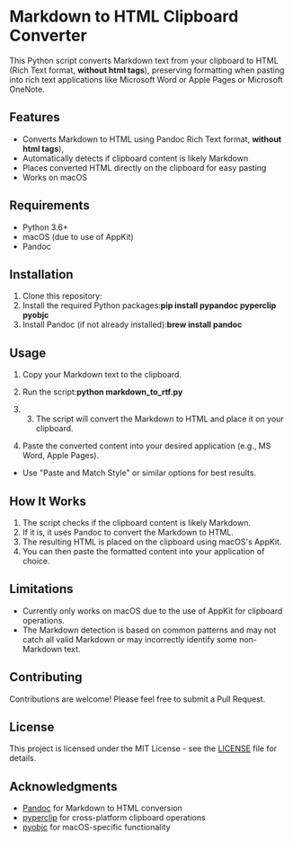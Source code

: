 # Markdown to HTML Clipboard Converter

This Python script converts Markdown text from your clipboard to HTML (Rich Text format, **without html tags**), preserving formatting when pasting into rich text applications like Microsoft Word or Apple Pages or Microsoft OneNote.

## Features

- Converts Markdown to HTML using Pandoc Rich Text format, **without html tags**),
- Automatically detects if clipboard content is likely Markdown
- Places converted HTML directly on the clipboard for easy pasting
- Works on macOS

## Requirements

- Python 3.6+
- macOS (due to use of AppKit)
- Pandoc

## Installation

1. Clone this repository:
2. Install the required Python packages:**pip install pypandoc pyperclip pyobjc**
3. Install Pandoc (if not already installed):**brew install pandoc**

## Usage

1. Copy your Markdown text to the clipboard.
2. Run the script:**python markdown_to_rtf.py**

3. 3. The script will convert the Markdown to HTML and place it on your clipboard.
4. Paste the converted content into your desired application (e.g., MS Word, Apple Pages).
- Use "Paste and Match Style" or similar options for best results.

## How It Works

1. The script checks if the clipboard content is likely Markdown.
2. If it is, it uses Pandoc to convert the Markdown to HTML.
3. The resulting HTML is placed on the clipboard using macOS's AppKit.
4. You can then paste the formatted content into your application of choice.

## Limitations

- Currently only works on macOS due to the use of AppKit for clipboard operations.
- The Markdown detection is based on common patterns and may not catch all valid Markdown or may incorrectly identify some non-Markdown text.

## Contributing

Contributions are welcome! Please feel free to submit a Pull Request.

## License

This project is licensed under the MIT License - see the [LICENSE](LICENSE) file for details.

## Acknowledgments

- [Pandoc](https://pandoc.org/) for Markdown to HTML conversion
- [pyperclip](https://pypi.org/project/pyperclip/) for cross-platform clipboard operations
- [pyobjc](https://pypi.org/project/pyobjc/) for macOS-specific functionality
